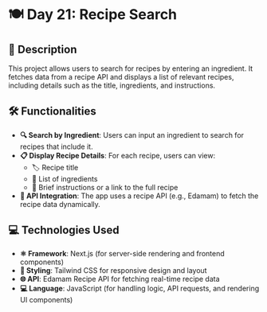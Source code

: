 # 🍽️ Day 21: Recipe Search

## 📖 Description
This project allows users to search for recipes by entering an ingredient. It fetches data from a recipe API and displays a list of relevant recipes, including details such as the title, ingredients, and instructions.

## 🛠️ Functionalities

- **🔍 Search by Ingredient**: Users can input an ingredient to search for recipes that include it.
- **📋 Display Recipe Details**: For each recipe, users can view:
  - 🏷️ Recipe title
  - 🥕 List of ingredients
  - 📄 Brief instructions or a link to the full recipe
- **🔗 API Integration**: The app uses a recipe API (e.g., Edamam) to fetch the recipe data dynamically.

## 💻 Technologies Used

- **⚛️ Framework**: Next.js (for server-side rendering and frontend components)
- **🎨 Styling**: Tailwind CSS for responsive design and layout
- **🌐 API**: Edamam Recipe API for fetching real-time recipe data
- **💻 Language**: JavaScript (for handling logic, API requests, and rendering UI components)

